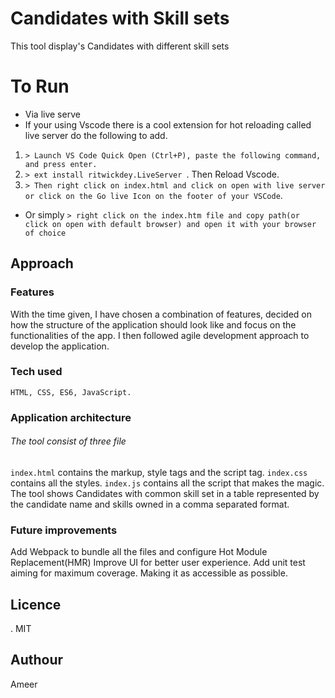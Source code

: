 # Candidates with Skill sets
This tool  display's Candidates with different skill sets


To Run
============
* Via  live serve 
* If your using Vscode there is a cool extension for hot reloading called live server do the following to add.
1. `> Launch VS Code Quick Open (Ctrl+P), paste the following command, and press enter.`
2. `> ext install ritwickdey.LiveServer `. Then Reload Vscode.
3. `> Then right click on index.html and click on open with live server or click on the Go live Icon on the footer of your VSCode`.


* Or simply 
    `> right click on the index.htm file and copy path(or click on open with default browser) and open it with your browser of choice` 
## Approach

### Features
With the time given, I have chosen a combination of features, decided on how
the structure of the application should look like and focus on the functionalities of the app. I then followed agile development approach to develop the application.

### Tech used
    HTML, CSS, ES6, JavaScript.


### Application architecture
###### The tool consist of three file 
   `index.html` contains the markup, style tags and the script tag.
   `index.css`  contains all the styles.
   `index.js`  contains all the script that makes the magic.
 The tool shows Candidates with common skill set in a table represented by the candidate name and skills owned in a comma separated format.
### Future improvements
Add Webpack to bundle all the files and configure Hot Module Replacement(HMR)
Improve UI for better user experience.
Add unit test aiming for maximum coverage.
Making it as accessible as possible.

## Licence
.  MIT

## Authour

Ameer
